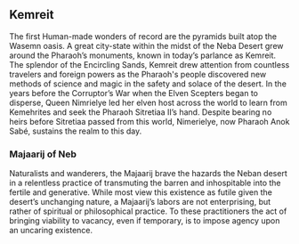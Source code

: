 # 

## Kemreit

The first Human-made wonders of record are the pyramids built atop the Wasemn oasis.  A great city-state within the midst of the Neba Desert grew around the Pharaoh’s monuments, known in today’s parlance as Kemreit.  The splendor of the Encircling Sands, Kemreit drew attention from countless travelers and foreign powers as the Pharaoh's people discovered new methods of science and magic in the safety and solace of the desert.  In the years before the Corruptor’s War when the Elven Scepters began to disperse, Queen Nimrielye led her elven host across the world to learn from Kemehrites and seek the Pharaoh Sitretiaa II’s hand.  Despite bearing no heirs before Sitretiaa passed from this world, Nimerielye, now Pharaoh Anok Sabé, sustains the realm to this day.

### Majaarij of Neb

Naturalists and wanderers, the Majaarij brave the hazards the Neban desert in a relentless practice of transmuting the barren and inhospitable into the fertile and generative.  While most view this existence as futile given the desert’s unchanging nature, a Majaarij’s labors are not enterprising, but rather of spiritual or philosophical practice.  To these practitioners the act of bringing viability to vacancy, even if temporary, is to impose agency upon an uncaring existence.